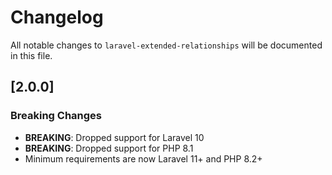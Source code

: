 # Changelog

All notable changes to `laravel-extended-relationships` will be documented in this file.

## [2.0.0]

### Breaking Changes
- **BREAKING**: Dropped support for Laravel 10
- **BREAKING**: Dropped support for PHP 8.1
- Minimum requirements are now Laravel 11+ and PHP 8.2+
